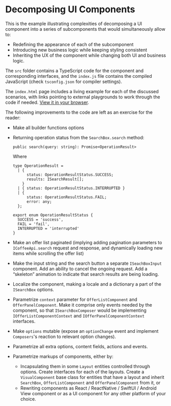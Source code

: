 # Decomposing UI Components

This is the example illustrating complexities of decomposing a UI component into a series of subcomponents that would simultaneously allow to:
  * Redefining the appearance of each of the subcomponent
  * Introducing new business logic while keeping styling consistent
  * Inheriting the UX of the component while changing both UI and business logic.

The `src` folder contains a TypeScript code for the component and corresponding interfaces, and the `index.js` file contains the compiled JavaScript (check `tsconfig.json` for compiler settings).

The `index.html` page includes a living example for each of the discussed scenarios, with links pointing to external playgrounds to work through the code if needed. [View it in your browser](https://twirl.github.io/examples/01.%20Decomposing%20UI%20Components/index.html).

The following improvements to the code are left as an exercise for the reader:
  * Make all builder functions options

  * Returning operation status from the `SearchBox.search` method:
      ```
      public search(query: string): Promise<OperationResult>
      ```

      Where

      ```
      type OperationResult =
        | {
            status: OperationResultStatus.SUCCESS;
            results: ISearchResult[];
          }
        | { status: OperationResultStatus.INTERRUPTED }
        | {
            status: OperationResultStatus.FAIL;
            error: any;
        };

      export enum OperationResultStatus {
        SUCCESS = 'success',
        FAIL = 'fail',
        INTERRUPTED = 'interrupted'
      }
      ```

  * Make an offer list paginated (implying adding pagination parameters to `ICoffeeApi.search` request and response, and dynamically loading new items while scrolling the offer list)

  * Make the input string and the search button a separate `ISeachBoxInput` component. Add an ability to cancel the ongoing request. Add a “skeleton” animation to indicate that search results are being loading.

  * Localize the component, making a locale and a dictionary a part of the `ISearchBox` options.

  * Parametrize `context` parameter for `OfferListComponent` and `OfferPanelComponent`. Make it comprise only events needed by the component, so that `ISearchBoxComposer` would be implementing `IOfferListComponentContext` and `IOfferPanelComponentContext` interfaces.

  * Make `options` mutable (expose an `optionChange` event and implement `Composers`'s reaction to relevant option changes).

  * Parametrize all extra options, content fields, actions and events.

  * Parametrize markups of components, either by:
      * Incapsulating them in some `Layout` entities controlled through options. Create interfaces for each of the layouts. Create a `VisualComponent` base class for entities that have a layout and inherit `SearchBox`, `OfferListComponent` and `OfferPanelComponent` from it, or
      * Rewriting components as React / ReactNative / SwiftUI / Android View component or as a UI component for any other platform of your choice.
